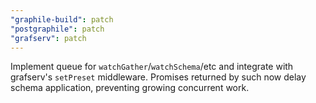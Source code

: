 ```yaml
---
"graphile-build": patch
"postgraphile": patch
"grafserv": patch
---
```


Implement queue for `watchGather`/`watchSchema`/etc and integrate with
grafserv's `setPreset` middleware. Promises returned by such now delay schema
application, preventing growing concurrent work.
